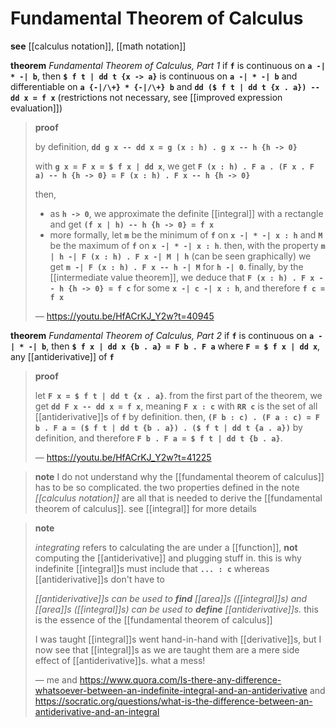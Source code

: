 # Fundamental Theorem of Calculus

**see** [[calculus notation]], [[math notation]]

**theorem** _Fundamental Theorem of Calculus, Part 1_ if **`f`** is continuous on **`a -| * -| b`**, then **`$ f t | dd t {x -> a}`** is continuous on **`a -| * -| b`** and differentiable on **`a {-|/\+} * {-|/\+} b`** and **`dd ($ f t | dd t {x . a}) -- dd x = f x`** (restrictions not necessary, see [[improved expression evaluation]])

> **proof**
>
> by definition, **`dd g x -- dd x = g (x : h) . g x -- h {h -> 0}`**
>
> with **`g x = F x = $ f x | dd x`**, we get **`F (x : h) . F a . (F x . F a) -- h {h -> 0} = F (x : h) . F x -- h {h -> 0}`**
>
> then,
>
> - as **`h -> 0`**, we approximate the definite [[integral]] with a rectangle and get **`(f x | h) -- h {h -> 0} = f x`**
> - more formally, let **`m`** be the minimum of **`f`** on **`x -| * -| x : h`** and **`M`** be the maximum of **`f`** on **`x -| * -| x : h`**. then, with the property **`m | h -| F (x : h) . F x -| M | h`** (can be seen graphically) we get **`m -| F (x : h) . F x -- h -| M`** for **`h -| 0`**. finally, by the [[intermediate value theorem]], we deduce that **`F (x : h) . F x -- h {h -> 0} = f c`** for some **`x -| c -| x : h`**, and therefore **`f c = f x`**
>
> &mdash; <https://youtu.be/HfACrKJ_Y2w?t=40945>

**theorem** _Fundamental Theorem of Calculus, Part 2_ if **`f`** is continuous on **`a -| * -| b`**, then **`$ f x | dd x {b . a} = F b . F a`** where **`F = $ f x | dd x`**, any [[antiderivative]] of **`f`**

> **proof**
>
> let **`F x = $ f t | dd t {x . a}`**. from the first part of the theorem, we get **`dd F x -- dd x = f x`**, meaning **`F x : c`** with **`RR c`** is the set of all [[antiderivative]]s of **`f`** by definition. then, **`(F b : c) . (F a : c) = F b . F a = ($ f t | dd t {b . a}) . ($ f t | dd t {a . a})`** by definition, and therefore **`F b . F a = $ f t | dd t {b . a}`**.
>
> &mdash; <https://youtu.be/HfACrKJ_Y2w?t=41225>

> **note** I do not understand why the [[fundamental theorem of calculus]] has to be so complicated. the two properties defined in the note _[[calculus notation]]_ are all that is needed to derive the [[fundamental theorem of calculus]]. see [[integral]] for more details

> **note**
>
> _integrating_ refers to calculating the are under a [[function]], **not** computing the [[antiderivative]] and plugging stuff in. this is why indefinite [[integral]]s must include that **`... : c`** whereas [[antiderivative]]s don't have to
>
> _[[antiderivative]]s can be used to **find** [[area]]s ([[integral]]s) and [[area]]s ([[integral]]s) can be used to **define** [[antiderivative]]s._ this is the essence of the [[fundamental theorem of calculus]]
>
> I was taught [[integral]]s went hand-in-hand with [[derivative]]s, but I now see that [[integral]]s as we are taught them are a mere side effect of [[antiderivative]]s. what a mess!
>
> &mdash; me and <https://www.quora.com/Is-there-any-difference-whatsoever-between-an-indefinite-integral-and-an-antiderivative> and <https://socratic.org/questions/what-is-the-difference-between-an-antiderivative-and-an-integral>
